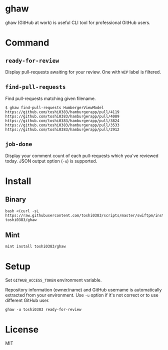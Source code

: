 # ghaw

ghaw (GitHub at work) is useful CLI tool for professional GitHub users.

# Command
## `ready-for-review`
Display pull-requests awaiting for your review.
One with `WIP` label is filtered.

## `find-pull-requests`
Find pull-requests matching given filename.
```console
$ ghaw find-pull-requests HumbergerViewModel
https://github.com/toshi0383/hamburgerapp/pull/4119
https://github.com/toshi0383/hamburgerapp/pull/4089
https://github.com/toshi0383/hamburgerapp/pull/3824
https://github.com/toshi0383/hamburgerapp/pull/3533
https://github.com/toshi0383/hamburgerapp/pull/2912
```

## `job-done`
Display your comment count of each pull-requests which you've reviewed today.
JSON output option (`-u`) is supported.

# Install
## Binary
```
bash <(curl -sL https://raw.githubusercontent.com/toshi0383/scripts/master/swiftpm/install.sh) toshi0383/ghaw
```

## Mint
```
mint install toshi0383/ghaw
```

# Setup
Set `GITHUB_ACCESS_TOKEN` environment variable.

Repository information (owner/name) and GitHub username is automatically extracted from your environment. Use `-u` option if it's not correct or to use different GitHub user.
```
ghaw -u toshi0383 ready-for-review
```

# License
MIT
